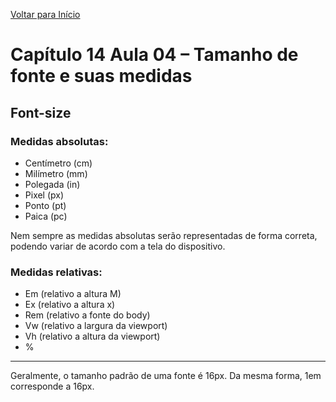 [Voltar para Início](https://github.com/vinis-moraes/curso-html-css)
# Capítulo 14 Aula 04 – Tamanho de fonte e suas medidas
## Font-size

### Medidas absolutas:

* Centímetro (cm)
* Milímetro (mm)
* Polegada (in)
* Pixel (px)
* Ponto (pt)
* Paica (pc)

Nem sempre as medidas absolutas serão representadas de forma correta, podendo variar de acordo com a tela do dispositivo.

### Medidas relativas:

* Em (relativo a altura M)
* Ex (relativo a altura x)
* Rem (relativo a fonte do body)
* Vw (relativo a largura da viewport)
* Vh (relativo a altura da viewport)
* %

***

Geralmente, o tamanho padrão de uma fonte é 16px. Da mesma forma, 1em corresponde a 16px.